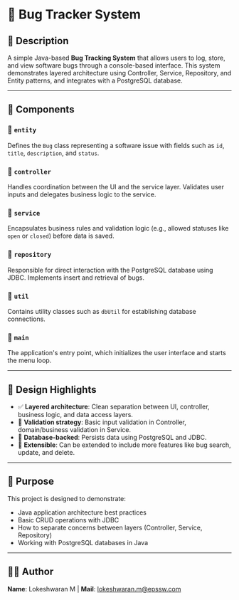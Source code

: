 # 🐞 Bug Tracker System

## 📘 Description
A simple Java-based **Bug Tracking System** that allows users to log, store, and view software bugs through a console-based interface. This system demonstrates layered architecture using Controller, Service, Repository, and Entity patterns, and integrates with a PostgreSQL database.

---

## 🧩 Components

### 📁 `entity`
Defines the `Bug` class representing a software issue with fields such as `id`, `title`, `description`, and `status`.

### 📁 `controller`
Handles coordination between the UI and the service layer. Validates user inputs and delegates business logic to the service.

### 📁 `service`
Encapsulates business rules and validation logic (e.g., allowed statuses like `open` or `closed`) before data is saved.

### 📁 `repository`
Responsible for direct interaction with the PostgreSQL database using JDBC. Implements insert and retrieval of bugs.

### 📁 `util`
Contains utility classes such as `dbUtil` for establishing database connections.

### 📁 `main`
The application's entry point, which initializes the user interface and starts the menu loop.

---

## 🎨 Design Highlights

- ✅ **Layered architecture**: Clean separation between UI, controller, business logic, and data access layers.
- 🧠 **Validation strategy**: Basic input validation in Controller, domain/business validation in Service.
- 💾 **Database-backed**: Persists data using PostgreSQL and JDBC.
- 🔁 **Extensible**: Can be extended to include more features like bug search, update, and delete.

---

## 🎯 Purpose

This project is designed to demonstrate:

- Java application architecture best practices
- Basic CRUD operations with JDBC
- How to separate concerns between layers (Controller, Service, Repository)
- Working with PostgreSQL databases in Java

---

## 👨‍💻 Author

**Name**: Lokeshwaran M |
**Mail**: lokeshwaran.m@epssw.com

